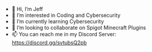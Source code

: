 - 👋 Hi, I’m Jeff
- 👀 I’m interested in Coding and Cybersecurity
- 🌱 I’m currently learning Cybersecurity
- 💞️ I’m looking to collaborate on Spigot Minecraft Plugins
- 📫 You can reach me in my Discord Server: https://discord.gg/svtubsQ2pb

<!---
jeff-the-gamer/jeff-the-gamer is a ✨ special ✨ repository because its `README.md` (this file) appears on your GitHub profile.
You can click the Preview link to take a look at your changes.
--->
